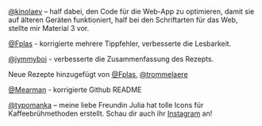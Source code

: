 [@kinolaev](https://github.com/kinolaev) – half dabei, den Code für die Web-App zu optimieren, damit sie auf älteren Geräten funktioniert, half bei den Schriftarten für das Web, stellte mir Material 3 vor.

[@Fplas](https://github.com/Fplas) - korrigierte mehrere Tippfehler, verbesserte die Lesbarkeit.

[@jymmyboi](https://github.com/jymmyboi) - verbesserte die Zusammenfassung des Rezepts.

Neue Rezepte hinzugefügt von [@Fplas](https://github.com/Fplas), [@trommelaere](https://github.com/trommelaere)

[@Mearman](https://github.com/Mearman) - korrigierte Github README

[@typomanka](https://github.com/typomanka) – meine liebe Freundin Julia hat tolle Icons für Kaffeebrühmethoden erstellt. Schau dir auch ihr [Instagram](https://www.instagram.com/typomanka/) an!
